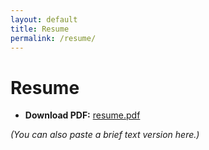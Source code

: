 ```yaml
---
layout: default
title: Resume
permalink: /resume/
---
```


# Resume

- **Download PDF:** [resume.pdf](/assets/resume.pdf)

*(You can also paste a brief text version here.)*
